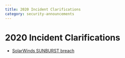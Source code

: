 ```yaml
---
title: 2020 Incident Clarifications
category: security-announcements
---
```


# 2020 Incident Clarifications

* [SolarWinds SUNBURST breach]({{#base_path#}}/security-announcements/incident-clarifications/2020/solarwinds-sunburst-breach/)
